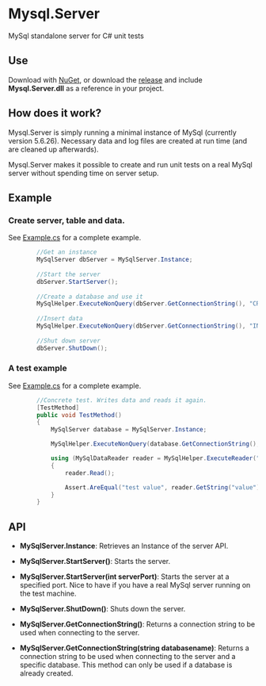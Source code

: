 # Mysql.Server
MySql standalone server for C# unit tests

## Use
Download with [NuGet](https://www.nuget.org/packages/MySql.Server/), or download the [release](https://github.com/stumpdk/Mysql.Server/releases) and include **Mysql.Server.dll** as a reference in your project.

## How does it work?
Mysql.Server is simply running a minimal instance of MySql (currently version 5.6.26). Necessary data and log files are created at run time (and are cleaned up afterwards).

Mysql.Server makes it possible to create and run unit tests on a real MySql server without spending time on server setup.

## Example

### Create server, table and data.
See [Example.cs](/Examples/Example.cs) for a complete example.
```c#
        //Get an instance
        MySqlServer dbServer = MySqlServer.Instance;
        
        //Start the server
        dbServer.StartServer();
        
        //Create a database and use it
        MySqlHelper.ExecuteNonQuery(dbServer.GetConnectionString(), "CREATE DATABASE testserver; USE testserver;");
        
        //Insert data
        MySqlHelper.ExecuteNonQuery(dbServer.GetConnectionString(), "INSERT INTO testTable (`id`, `value`) VALUES (2, 'test value')"); 
        
        //Shut down server
        dbServer.ShutDown();
```

### A test example
See [Example.cs](/Examples/Example.cs) for a complete example.
```c#
        //Concrete test. Writes data and reads it again.
        [TestMethod]
        public void TestMethod()
        {
            MySqlServer database = MySqlServer.Instance;

            MySqlHelper.ExecuteNonQuery(database.GetConnectionString(), "INSERT INTO testTable (`id`, `value`) VALUES (2, 'test value')");

            using (MySqlDataReader reader = MySqlHelper.ExecuteReader("SELECT * FROM testTable WHERE id = 2"))
            {
                reader.Read();

                Assert.AreEqual("test value", reader.GetString("value"), "Inserted and read string should match");
            }
        }
```

## API
* **MySqlServer.Instance**: Retrieves an Instance of the server API.

* **MySqlServer.StartServer()**: Starts the server.

* **MySqlServer.StartServer(int serverPort)**: Starts the server at a specified port. Nice to have if you have a real MySql server running on the test machine.

* **MySqlServer.ShutDown()**: Shuts down the server.

* **MySqlServer.GetConnectionString()**: Returns a connection string to be used when connecting to the server.

* **MySqlServer.GetConnectionString(string databasename)**: Returns a connection string to be used when connecting to the server and a specific database. This method can only be used if a database is already created.

